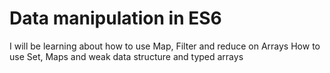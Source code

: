 # Data manipulation in ES6
I will be learning about how to use Map, Filter and reduce on Arrays
How to use Set, Maps and weak data structure and typed arrays
